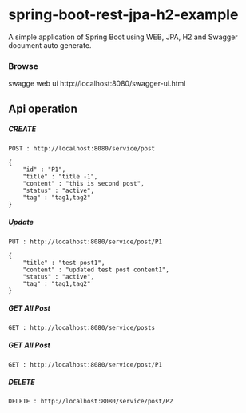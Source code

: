 # spring-boot-rest-jpa-h2-example
A simple application of Spring Boot using WEB, JPA, H2 and Swagger document auto generate.

### Browse

swagge web ui
http://localhost:8080/swagger-ui.html

## Api operation 

##### CREATE 

```
POST : http://localhost:8080/service/post

{
	"id" : "P1",
	"title" : "title -1",
	"content" : "this is second post",
	"status" : "active",
	"tag" : "tag1,tag2"
}
```

##### Update

```
PUT : http://localhost:8080/service/post/P1

{
	"title" : "test post1",
	"content" : "updated test post content1",
	"status" : "active",
	"tag" : "tag1,tag2"
}
```

##### GET All Post

```
GET : http://localhost:8080/service/posts
```

##### GET All Post

```
GET : http://localhost:8080/service/post/P1
```



##### DELETE

```
DELETE : http://localhost:8080/service/post/P2
```
